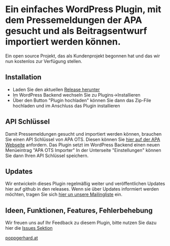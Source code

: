 # Ein einfaches WordPress Plugin, mit dem Pressemeldungen der APA gesucht und als Beitragsentwurf importiert werden können.

Ein open source Projekt, das als Kundenprojekt begonnen hat und das wir nun kostenlos zur Verfügung stellen.

## Installation
- Laden Sie den aktuellen [Release herunter](https://github.com/gepopp/apa-ots-importer/releases)
- Im WordPress Backend wechseln Sie zu Plugins->Installieren
- Über den Button "Plugin hochladen" können Sie dann das Zip-File hochladen und im Anschluss das Plugin installieren

## API Schlüssel
Damit Pressemeldungen gesucht und importiert werden können, brauchen Sie einen API Schlüssel von APA OTS. 
Diesen können Sie [hier auf der APA Webseite](https://api.ots.at/api-key-anfordern/) anfordern.
Das Plugin setzt im WordPress Backend einen neuen Menüeintrag "APA OTS Importer" 
In der Unterseite "Einstellungen" können Sie dann Ihren API Schlüssel speichern.

## Updates
Wir entwickeln dieses Plugin regelmäßig weiter und veröffentlichen Updates hier auf github in den releases. Wenn sie über Updates informiert werden möchten, tragen Sie sich [hier un unsere Mailingliste](https://newsletter.poppgerhard.at/h/i/9D2D27D9A9B9A132) ein.

## Ideen, Funktionen, Features, Fehlerbehebung
Wir freuen uns auf Ihr Feedback zu diesem Plugin, bitte nutzen Sie dazu hier die [Issues Sektion](https://github.com/gepopp/apa-ots-importer/issues)

[poppgerhard.at](https://poppgerhard.at)